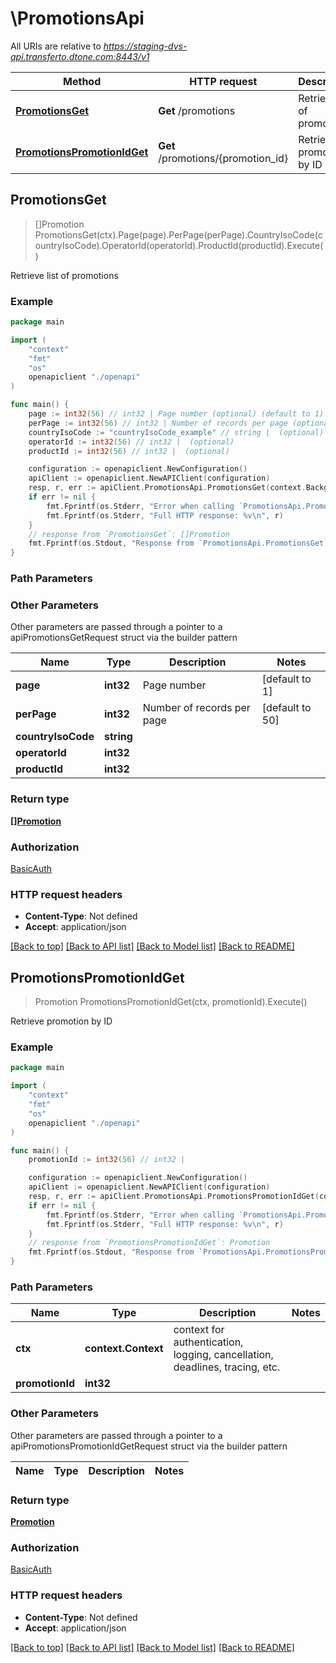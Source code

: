 # \PromotionsApi

All URIs are relative to *https://staging-dvs-api.transferto.dtone.com:8443/v1*

Method | HTTP request | Description
------------- | ------------- | -------------
[**PromotionsGet**](PromotionsApi.md#PromotionsGet) | **Get** /promotions | Retrieve list of promotions
[**PromotionsPromotionIdGet**](PromotionsApi.md#PromotionsPromotionIdGet) | **Get** /promotions/{promotion_id} | Retrieve promotion by ID



## PromotionsGet

> []Promotion PromotionsGet(ctx).Page(page).PerPage(perPage).CountryIsoCode(countryIsoCode).OperatorId(operatorId).ProductId(productId).Execute()

Retrieve list of promotions

### Example

```go
package main

import (
    "context"
    "fmt"
    "os"
    openapiclient "./openapi"
)

func main() {
    page := int32(56) // int32 | Page number (optional) (default to 1)
    perPage := int32(56) // int32 | Number of records per page (optional) (default to 50)
    countryIsoCode := "countryIsoCode_example" // string |  (optional)
    operatorId := int32(56) // int32 |  (optional)
    productId := int32(56) // int32 |  (optional)

    configuration := openapiclient.NewConfiguration()
    apiClient := openapiclient.NewAPIClient(configuration)
    resp, r, err := apiClient.PromotionsApi.PromotionsGet(context.Background()).Page(page).PerPage(perPage).CountryIsoCode(countryIsoCode).OperatorId(operatorId).ProductId(productId).Execute()
    if err != nil {
        fmt.Fprintf(os.Stderr, "Error when calling `PromotionsApi.PromotionsGet``: %v\n", err)
        fmt.Fprintf(os.Stderr, "Full HTTP response: %v\n", r)
    }
    // response from `PromotionsGet`: []Promotion
    fmt.Fprintf(os.Stdout, "Response from `PromotionsApi.PromotionsGet`: %v\n", resp)
}
```

### Path Parameters



### Other Parameters

Other parameters are passed through a pointer to a apiPromotionsGetRequest struct via the builder pattern


Name | Type | Description  | Notes
------------- | ------------- | ------------- | -------------
 **page** | **int32** | Page number | [default to 1]
 **perPage** | **int32** | Number of records per page | [default to 50]
 **countryIsoCode** | **string** |  | 
 **operatorId** | **int32** |  | 
 **productId** | **int32** |  | 

### Return type

[**[]Promotion**](Promotion.md)

### Authorization

[BasicAuth](../README.md#BasicAuth)

### HTTP request headers

- **Content-Type**: Not defined
- **Accept**: application/json

[[Back to top]](#) [[Back to API list]](../README.md#documentation-for-api-endpoints)
[[Back to Model list]](../README.md#documentation-for-models)
[[Back to README]](../README.md)


## PromotionsPromotionIdGet

> Promotion PromotionsPromotionIdGet(ctx, promotionId).Execute()

Retrieve promotion by ID

### Example

```go
package main

import (
    "context"
    "fmt"
    "os"
    openapiclient "./openapi"
)

func main() {
    promotionId := int32(56) // int32 | 

    configuration := openapiclient.NewConfiguration()
    apiClient := openapiclient.NewAPIClient(configuration)
    resp, r, err := apiClient.PromotionsApi.PromotionsPromotionIdGet(context.Background(), promotionId).Execute()
    if err != nil {
        fmt.Fprintf(os.Stderr, "Error when calling `PromotionsApi.PromotionsPromotionIdGet``: %v\n", err)
        fmt.Fprintf(os.Stderr, "Full HTTP response: %v\n", r)
    }
    // response from `PromotionsPromotionIdGet`: Promotion
    fmt.Fprintf(os.Stdout, "Response from `PromotionsApi.PromotionsPromotionIdGet`: %v\n", resp)
}
```

### Path Parameters


Name | Type | Description  | Notes
------------- | ------------- | ------------- | -------------
**ctx** | **context.Context** | context for authentication, logging, cancellation, deadlines, tracing, etc.
**promotionId** | **int32** |  | 

### Other Parameters

Other parameters are passed through a pointer to a apiPromotionsPromotionIdGetRequest struct via the builder pattern


Name | Type | Description  | Notes
------------- | ------------- | ------------- | -------------


### Return type

[**Promotion**](Promotion.md)

### Authorization

[BasicAuth](../README.md#BasicAuth)

### HTTP request headers

- **Content-Type**: Not defined
- **Accept**: application/json

[[Back to top]](#) [[Back to API list]](../README.md#documentation-for-api-endpoints)
[[Back to Model list]](../README.md#documentation-for-models)
[[Back to README]](../README.md)

